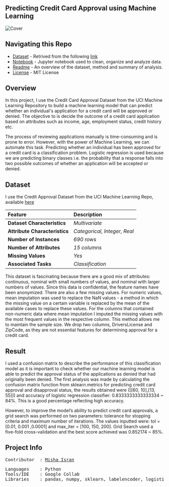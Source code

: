 ## **Predicting Credit Card Approval using Machine Learning**

![Cover](https://github.com/mishaisran/Projects/blob/master/Predicting%20Credit%20Card%20Approvals/Images/Cover_CCA.PNG)

**Navigating this Repo**
---
* [Dataset](https://github.com/mishaisran/Projects/blob/master/Predicting%20Credit%20Card%20Approvals/Data/cc_apps.data) - Retrived from the following [link](http://archive.ics.uci.edu/ml/datasets/credit+approval)
* [Notebook](https://github.com/mishaisran/Projects/blob/master/Predicting%20Credit%20Card%20Approvals/Code/CC_Apps_ML_.ipynb) - Jupyter notebook used to clean, organize and analyze data.
* [Readme](https://github.com/mishaisran/Projects/blob/master/Predicting%20Credit%20Card%20Approvals/Readme.MD) - An overview of the dataset, method and summary of analysis.
* [License](https://github.com/mishaisran/Projects/blob/master/LICENSE) - MIT License

**Overview**
---
In this project, I use the Credit Card Approval Dataset from the UCI Machine Learning Repository to build a machine learning model that can predict whether an individual's application for a credit card will be approved or denied. The objective to is decide the outcome of a credit card application based on attributes such as income, age, employment status, credit history etc. 

The process of reviewing applications manually is time-consuming and is prone to error. However, with the power of Machine Learning, we can automate this task. Predicting whether an individual has been approved for a credit card is a classification problem. Logistic regression is used because we are predicting binary classes i.e. the probability that a response falls into two possible outcomes of whether an application will be accepted or denied. 

**Dataset**
---
I use the Credit Approval Dataset from the UCI Machine Learning Repo, available [here](http://archive.ics.uci.edu/ml/datasets/credit+approval)

| Feature      | Description                                                    | 
| :---         | :---              | 
| **Dataset Characteristics**   | *Multivariate*        | 
| **Attribute Characteristics**     | *Categorical, Integer, Real*          |
| **Number of Instances**     | *690 rows*          | 
| **Number of Attributes**     | *15 columns*          | 
| **Missing Values**    | *Yes*          | 
| **Associated Tasks**     | *Classification*          | 


This dataset is fascinating because there are a good mix of attributes: continuous, nominal with small numbers of values, and nominal with larger numbers of values. Since this data is confidential, the feature names have been anonymized. There are also a few missing values. For numeric values, mean imputation was used to replace the NaN values - a method in which the missing value on a certain variable is replaced by the mean of the available cases to replace these values. For the columns that contained non-numeric data where mean imputation I imputed the missing values with the most frequent values in the respective column. This method allows me to maintain the sample size. We drop two columns, DriversLicense and ZipCode, as they are not essential features for determining approval for a credit card. 

**Result**
---
I used a confusion matrix to describe the performance of this classification model as it is important to check whether our machine learning model is able to predict the approval status of the applications as denied that had originally been denied. The first analysis was made by calculating the confusion matrix function from sklearn.metrics for predicting credit card approval and disapproval status, the results obtained were ([[60, 10],[13, 55]]) and accuracy of logistic regression classifier: 0.8333333333333334 ~ 84%. This is a good percentage reflecting high accuracy. 

However, to improve the model’s ability to predict credit card approvals, a grid search was performed on two parameters: tolerance for stopping criteria and maximum number of iterations. The values inputted were: tol = [0.01, 0.001 ,0.0001] and max_iter = [100, 150, 200]. Grid Search used a five-fold cross-validation and the best score achieved was 0.852174 ~ 85%.

**Project Info**
---
<pre>
Contributor  : <a href=https://github.com/Al-Cap>Misha Isran</a>
</pre>

<pre>
Languages    : Python
Tools/IDE    : Google Collab
Libraries    : pandas, numpy, sklearn, labelencoder, logisticregression
</pre>
  </tbody>
</table>
